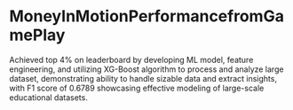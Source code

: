 # MoneyInMotionPerformancefromGamePlay
Achieved top 4% on leaderboard by developing ML model, feature engineering, and utilizing XG-Boost algorithm to process and analyze large dataset, demonstrating ability to handle sizable data and extract insights, with F1 score of 0.6789 showcasing effective modeling of large-scale educational datasets.
